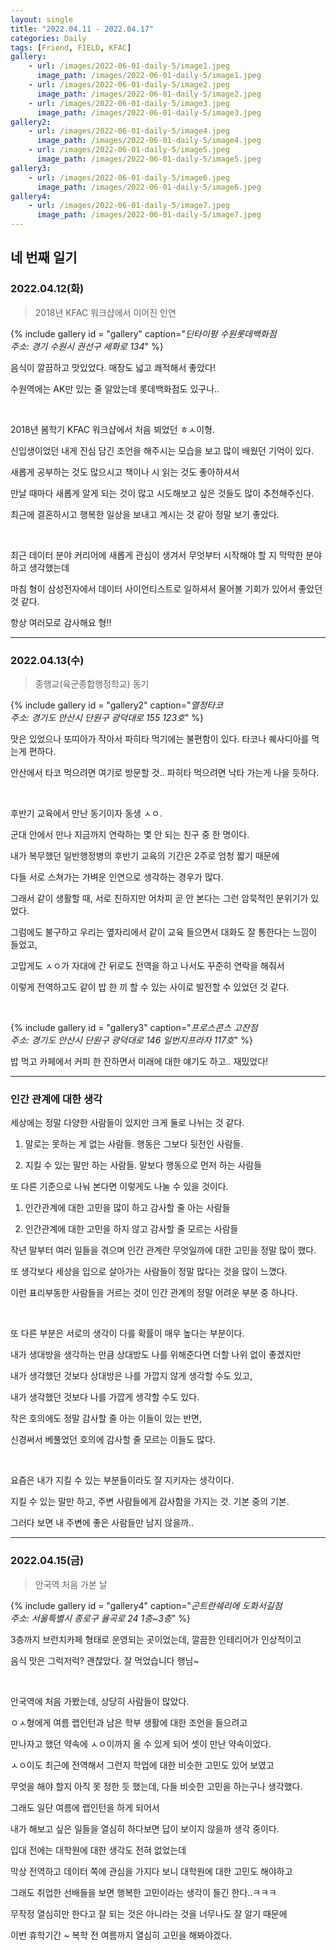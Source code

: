 ```yaml
---
layout: single
title: "2022.04.11 - 2022.04.17"
categories: Daily
tags: [Friend, FIELD, KFAC]
gallery:
    - url: /images/2022-06-01-daily-5/image1.jpeg
      image_path: /images/2022-06-01-daily-5/image1.jpeg
    - url: /images/2022-06-01-daily-5/image2.jpeg
      image_path: /images/2022-06-01-daily-5/image2.jpeg
    - url: /images/2022-06-01-daily-5/image3.jpeg
      image_path: /images/2022-06-01-daily-5/image3.jpeg
gallery2:
    - url: /images/2022-06-01-daily-5/image4.jpeg
      image_path: /images/2022-06-01-daily-5/image4.jpeg
    - url: /images/2022-06-01-daily-5/image5.jpeg 
      image_path: /images/2022-06-01-daily-5/image5.jpeg
gallery3:
    - url: /images/2022-06-01-daily-5/image6.jpeg
      image_path: /images/2022-06-01-daily-5/image6.jpeg
gallery4:
    - url: /images/2022-06-01-daily-5/image7.jpeg
      image_path: /images/2022-06-01-daily-5/image7.jpeg
---
```


## 네 번째 일기

### 2022.04.12(화)

> 2018년 KFAC 워크샵에서 이어진 인연

{% include gallery id = "gallery" caption="*딘타이펑 수원롯데백화점 <br/> 주소: 경기 수원시 권선구 세화로 134*" %}

음식이 깔끔하고 맛있었다. 매장도 넓고 쾌적해서 좋았다!

수원역에는 AK만 있는 줄 알았는데 롯데백화점도 있구나..

<br/>

2018년 봄학기 KFAC 워크샵에서 처음 뵈었던 ㅎㅅ이형.

신입생이었던 내게 진심 담긴 조언을 해주시는 모습을 보고 많이 배웠던 기억이 있다.

새롭게 공부하는 것도 많으시고 책이나 시 읽는 것도 좋아하셔서

만날 때마다 새롭게 알게 되는 것이 많고 시도해보고 싶은 것들도 많이 추천해주신다.

최근에 결혼하시고 행복한 일상을 보내고 계시는 것 같아 정말 보기 좋았다.

<br/>

최근 데이터 분야 커리어에 새롭게 관심이 생겨서 무엇부터 시작해야 할 지 막막한 분야하고 생각했는데

마침 형이 삼성전자에서 데이터 사이언티스트로 일하셔서 물어볼 기회가 있어서 좋았던 것 같다.

항상 여러모로 감사해요 형!!

***

### 2022.04.13(수)

> 종행교(육군종합행정학교) 동기

{% include gallery id = "gallery2" caption="*열정타코 <br/> 주소: 경기도 안산시 단원구 광덕대로 155 123호*" %}

맛은 있었으나 또띠아가 작아서 파히타 먹기에는 불편함이 있다. 타코나 퀘사디아를 먹는게 편하다.

안산에서 타코 먹으려면 여기로 방문할 것.. 파히타 먹으려면 낙타 가는게 나을 듯하다.

<br/>

후반기 교육에서 만난 동기이자 동생 ㅅㅇ.

군대 안에서 만나 지금까지 연락하는 몇 안 되는 친구 중 한 명이다.

내가 복무했던 일반행정병의 후반기 교육의 기간은 2주로 엄청 짧기 때문에

다들 서로 스쳐가는 가벼운 인연으로 생각하는 경우가 많다.

그래서 같이 생활할 때, 서로 친하지만 어차피 곧 안 본다는 그런 암묵적인 분위기가 있었다.

그럼에도 불구하고 우리는 옆자리에서 같이 교육 들으면서 대화도 잘 통한다는 느낌이 들었고,

고맙게도 ㅅㅇ가 자대에 간 뒤로도 전역을 하고 나서도 꾸준히 연락을 해줘서

이렇게 전역하고도 같이 밥 한 끼 할 수 있는 사이로 발전할 수 있었던 것 같다.

<br/>

{% include gallery id = "gallery3" caption="*프로스콘스 고잔점 <br/> 주소: 경기도 안산시 단원구 광덕대로 146 일번지프라자 117호*" %}

밥 먹고 카페에서 커피 한 잔하면서 미래에 대한 얘기도 하고.. 재밌었다!

***

### 인간 관계에 대한 생각

세상에는 정말 다양한 사람들이 있지만 크게 둘로 나뉘는 것 같다.

1. 말로는 못하는 게 없는 사람들. 행동은 그보다 뒷전인 사람들.

2. 지킬 수 있는 말만 하는 사람들. 말보다 행동으로 먼저 하는 사람들

또 다른 기준으로 나눠 본다면 이렇게도 나눌 수 있을 것이다.

1. 인간관계에 대한 고민을 많이 하고 감사할 줄 아는 사람들

2. 인간관계에 대한 고민을 하지 않고 감사할 줄 모르는 사람들

작년 말부터 여러 일들을 겪으며 인간 관계란 무엇일까에 대한 고민을 정말 많이 했다.

또 생각보다 세상을 입으로 살아가는 사람들이 정말 많다는 것을 많이 느꼈다.

이런 표리부동한 사람들을 거르는 것이 인간 관계의 정말 어려운 부분 중 하나다.

<br/>

또 다른 부분은 서로의 생각이 다를 확률이 매우 높다는 부분이다.

내가 생대방을 생각하는 만큼 상대방도 나를 위해준다면 더할 나위 없이 좋겠지만

내가 생각했던 것보다 상대방은 나를 가깝지 않게 생각할 수도 있고,

내가 생각했던 것보다 나를 가깝게 생각할 수도 있다.

작은 호의에도 정말 감사할 줄 아는 이들이 있는 반면,

신경써서 베풀었던 호의에 감사할 줄 모르는 이들도 많다.

<br/>

요즘은 내가 지킬 수 있는 부분들이라도 잘 지키자는 생각이다.

지킬 수 있는 말만 하고, 주변 사람들에게 감사함을 가지는 것. 기본 중의 기본.

그러다 보면 내 주변에 좋은 사람들만 남지 않을까..

***

### 2022.04.15(금)

> 안국역 처음 가본 날

{% include gallery id = "gallery4" caption="*곤트란쉐리에 도화서길점 <br/> 주소: 서울특별시 종로구 율곡로 24 1층~3층*" %}

3층까지 브런치카페 형태로 운영되는 곳이었는데, 깔끔한 인테리어가 인상적이고

음식 맛은 그럭저럭? 괜찮았다. 잘 먹었습니다 행님~

<br/>

안국역에 처음 가봤는데, 상당히 사람들이 많았다.

ㅇㅅ형에게 여름 랩인턴과 남은 학부 생활에 대한 조언을 들으려고

만나자고 했던 약속에 ㅅㅇ이까지 올 수 있게 되어 셋이 만난 약속이었다.

ㅅㅇ이도 최근에 전역해서 그런지 학업에 대한 비슷한 고민도 있어 보였고

무엇을 해야 할지 아직 못 정한 듯 했는데, 다들 비슷한 고민을 하는구나 생각했다.

그래도 일단 여름에 랩인턴을 하게 되어서

내가 해보고 싶은 일들을 열심히 하다보면 답이 보이지 않을까 생각 중이다.

입대 전에는 대학원에 대한 생각도 전혀 없었는데

막상 전역하고 데이터 쪽에 관심을 가지다 보니 대학원에 대한 고민도 해야하고

그래도 취업한 선배들을 보면 행복한 고민이라는 생각이 들긴 한다..ㅋㅋㅋ

무작정 열심히만 한다고 잘 되는 것은 아니라는 것을 너무나도 잘 알기 때문에

이번 휴학기간 ~ 복학 전 여름까지 열심히 고민을 해봐야겠다.